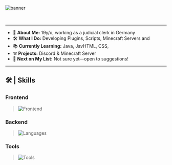 ![banner](https://capsule-render.vercel.app/api?type=waving&height=200&color=0:f0060b,50:cc26d5,100:7702ff&text=Hey%2C%20I'm%20Michael%20👋&fontColor=FFFFFF&fontSize=50&fontAlignY=38)

<p align="center">
    <a href="https://www.michael-brauer.de" target="_blank" style="margin: 5px"><img src="img.shields.io/badge/My%20Website-FF7139" alt=""/></a>
    <a href="https://discord.com/users/1062802671381270698" target="_blank" style="margin: 5px"><img src="https://img.shields.io/badge/Discord-%235865F2.svg?style=for-the-badge&logo=discord&logoColor=white" alt=""/></a>
    <a href="https://github.com/Mxykl" target="_blank" style="margin: 5px"><img src="https://img.shields.io/badge/github-%23121011.svg?style=for-the-badge&logo=github&logoColor=white" alt=""/></a>
    <a href="https://codepen.io/Mxykl" target="_blank" style="margin: 5px"><img src="https://img.shields.io/badge/CodePen-white?style=for-the-badge&logo=codepen&logoColor=black" alt=""/></a>
</p>

---

- 👤 **About Me:** 19y/o, working as a judicial clerk in Germany  
- 🛠️ **What I Do:** Developing Plugins, Scripts, Minecraft Servers and 
- 📚 **Currently Learning:** Java, JavHTML, CSS,
- ⚒️ **Projects:** Discord & Minecraft Server
- 🌟 **Next on My List:** Not sure yet—open to suggestions!

---

## 🛠️ | Skills

### Frontend
> ![Frontend](https://skillicons.dev/icons?i=html,css,js)

### Backend
> ![Languages](https://skillicons.dev/icons?i=java,kotlin,python,mysql,nodejs)

### Tools
> ![Tools](https://skillicons.dev/icons?i=git,github,idea,vscode)


<p align="center">
    <img src="https://github-readme-stats.vercel.app/api/top-langs/?username=Mxykl&layout=compact&theme=discord_old_blurple" alt=""/> 
</p>
